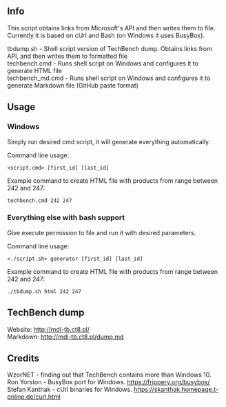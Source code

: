 Info
----
This script obtains links from Microsoft's API and then writes them to file.<br>
Currently it is based on cUrl and Bash (on Windows it uses BusyBox).

tbdump.sh 			- Shell script version of TechBench dump. Obtains links from API, and then writes them to formatted file<br>
techbench.cmd		- Runs shell script on Windows and configures it to generate HTML file<br>
techbench_md.cmd	- Runs shell script on Windows and configures it to generate Markdown file (GitHub paste format)

Usage
-----
### Windows
Simply run desired cmd script, it will generate everything automatically.<br>

Command line usage:
```
<script.cmd> [first_id] [last_id]
```

Example command to create HTML file with products from range between 242 and 247:
```
techbench.cmd 242 247
```

### Everything else with bash support
Give execute permission to file and run it with desired parameters.<br>

Command line usage:
```
<./script.sh> generator [first_id] [last_id]
```

Example command to create HTML file with products from range between 242 and 247:
```
./tbdump.sh html 242 247
```

TechBench dump
--------------
Website: http://mdl-tb.ct8.pl/<br>
Markdown: http://mdl-tb.ct8.pl/dump.md

Credits
-------
WzorNET - finding out that TechBench contains more than Windows 10.<br>
Ron Yorston - BusyBox port for Windows. https://frippery.org/busybox/<br>
Stefan Kanthak - cUrl binaries for Windows. https://skanthak.homepage.t-online.de/curl.html
